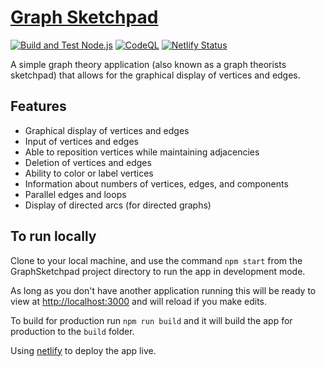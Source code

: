 # <a href="https://graphsketchpad.michaelis.net/" target="_blank" rel="noreferrer noopener">Graph Sketchpad</a>

[![Build and Test Node.js](https://github.com/BenjaminMichaelis/GraphSketchpad/actions/workflows/node.js.yml/badge.svg)](https://github.com/BenjaminMichaelis/GraphSketchpad/actions/workflows/node.js.yml)
[![CodeQL](https://github.com/BenjaminMichaelis/GraphSketchpad/actions/workflows/codeql-analysis.yml/badge.svg)](https://github.com/BenjaminMichaelis/GraphSketchpad/actions/workflows/codeql-analysis.yml)
[![Netlify Status](https://api.netlify.com/api/v1/badges/7d27862a-fb2e-44b0-978c-6f9813871be1/deploy-status)](https://app.netlify.com/sites/graphsketchpad/deploys)

A simple graph theory application (also known as a graph theorists sketchpad) that allows for the graphical display of vertices and edges.

## Features

* Graphical display of vertices and edges
* Input of vertices and edges
* Able to reposition vertices while maintaining adjacencies
* Deletion of vertices and edges
* Ability to color or label vertices
* Information about numbers of vertices, edges, and components
* Parallel edges and loops
* Display of directed arcs (for directed graphs)

## To run locally

Clone to your local machine, and use the command `npm start` from the GraphSketchpad project directory to run the app in development mode.

As long as you don't have another application running this will be ready to view at [http://localhost:3000](http://localhost:3000) and will reload if you make edits.

To build for production run `npm run build` and it will build the app for production to the `build` folder.

Using <a href="https://www.netlify.com/" target="_blank" rel="noreferrer noopener">netlify</a> to deploy the app live.
